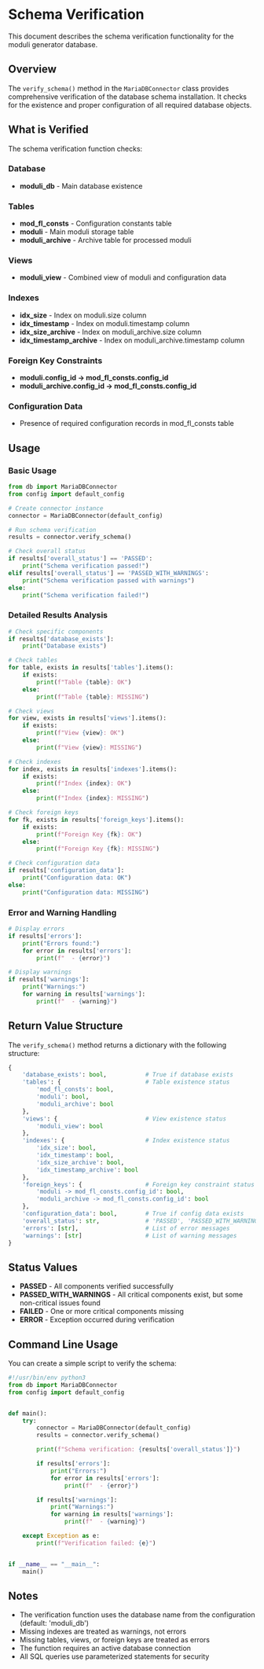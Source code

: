 # Schema Verification

This document describes the schema verification functionality for the moduli generator database.

## Overview

The `verify_schema()` method in the `MariaDBConnector` class provides comprehensive verification of the database schema
installation. It checks for the existence and proper configuration of all required database objects.

## What is Verified

The schema verification function checks:

### Database

- **moduli_db** - Main database existence

### Tables

- **mod_fl_consts** - Configuration constants table
- **moduli** - Main moduli storage table
- **moduli_archive** - Archive table for processed moduli

### Views

- **moduli_view** - Combined view of moduli and configuration data

### Indexes

- **idx_size** - Index on moduli.size column
- **idx_timestamp** - Index on moduli.timestamp column
- **idx_size_archive** - Index on moduli_archive.size column
- **idx_timestamp_archive** - Index on moduli_archive.timestamp column

### Foreign Key Constraints

- **moduli.config_id → mod_fl_consts.config_id**
- **moduli_archive.config_id → mod_fl_consts.config_id**

### Configuration Data

- Presence of required configuration records in mod_fl_consts table

## Usage

### Basic Usage

```python
from db import MariaDBConnector
from config import default_config

# Create connector instance
connector = MariaDBConnector(default_config)

# Run schema verification
results = connector.verify_schema()

# Check overall status
if results['overall_status'] == 'PASSED':
    print("Schema verification passed!")
elif results['overall_status'] == 'PASSED_WITH_WARNINGS':
    print("Schema verification passed with warnings")
else:
    print("Schema verification failed!")
```

### Detailed Results Analysis

```python
# Check specific components
if results['database_exists']:
    print("Database exists")

# Check tables
for table, exists in results['tables'].items():
    if exists:
        print(f"Table {table}: OK")
    else:
        print(f"Table {table}: MISSING")

# Check views
for view, exists in results['views'].items():
    if exists:
        print(f"View {view}: OK")
    else:
        print(f"View {view}: MISSING")

# Check indexes
for index, exists in results['indexes'].items():
    if exists:
        print(f"Index {index}: OK")
    else:
        print(f"Index {index}: MISSING")

# Check foreign keys
for fk, exists in results['foreign_keys'].items():
    if exists:
        print(f"Foreign Key {fk}: OK")
    else:
        print(f"Foreign Key {fk}: MISSING")

# Check configuration data
if results['configuration_data']:
    print("Configuration data: OK")
else:
    print("Configuration data: MISSING")
```

### Error and Warning Handling

```python
# Display errors
if results['errors']:
    print("Errors found:")
    for error in results['errors']:
        print(f"  - {error}")

# Display warnings
if results['warnings']:
    print("Warnings:")
    for warning in results['warnings']:
        print(f"  - {warning}")
```

## Return Value Structure

The `verify_schema()` method returns a dictionary with the following structure:

```python
{
    'database_exists': bool,           # True if database exists
    'tables': {                        # Table existence status
        'mod_fl_consts': bool,
        'moduli': bool,
        'moduli_archive': bool
    },
    'views': {                         # View existence status
        'moduli_view': bool
    },
    'indexes': {                       # Index existence status
        'idx_size': bool,
        'idx_timestamp': bool,
        'idx_size_archive': bool,
        'idx_timestamp_archive': bool
    },
    'foreign_keys': {                  # Foreign key constraint status
        'moduli -> mod_fl_consts.config_id': bool,
        'moduli_archive -> mod_fl_consts.config_id': bool
    },
    'configuration_data': bool,        # True if config data exists
    'overall_status': str,             # 'PASSED', 'PASSED_WITH_WARNINGS', 'FAILED', or 'ERROR'
    'errors': [str],                   # List of error messages
    'warnings': [str]                  # List of warning messages
}
```

## Status Values

- **PASSED** - All components verified successfully
- **PASSED_WITH_WARNINGS** - All critical components exist, but some non-critical issues found
- **FAILED** - One or more critical components missing
- **ERROR** - Exception occurred during verification

## Command Line Usage

You can create a simple script to verify the schema:

```python
#!/usr/bin/env python3
from db import MariaDBConnector
from config import default_config


def main():
    try:
        connector = MariaDBConnector(default_config)
        results = connector.verify_schema()

        print(f"Schema verification: {results['overall_status']}")

        if results['errors']:
            print("Errors:")
            for error in results['errors']:
                print(f"  - {error}")

        if results['warnings']:
            print("Warnings:")
            for warning in results['warnings']:
                print(f"  - {warning}")

    except Exception as e:
        print(f"Verification failed: {e}")


if __name__ == "__main__":
    main()
```

## Notes

- The verification function uses the database name from the configuration (default: 'moduli_db')
- Missing indexes are treated as warnings, not errors
- Missing tables, views, or foreign keys are treated as errors
- The function requires an active database connection
- All SQL queries use parameterized statements for security
